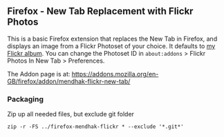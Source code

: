 ## Firefox - New Tab Replacement with Flickr Photos

This is a basic Firefox extension that replaces the New Tab in Firefox, and displays an image from a Flickr Photoset of your choice.  It defaults to [my Flickr album](https://www.flickr.com/photos/mendhak/albums/72157716222153076). You can change the Photoset ID in `about:addons` > Flickr Photos In New Tab > Preferences.  

The Addon page is at: https://addons.mozilla.org/en-GB/firefox/addon/mendhak-flickr-new-tab/




### Packaging

Zip up all needed files, but exclude git folder

```
zip -r -FS ../firefox-mendhak-flickr * --exclude '*.git*'
```
